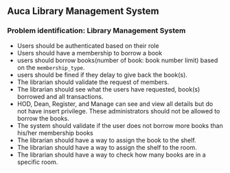## Auca Library Management System

### Problem identification: Library Management System

- Users should be authenticated based on their role
- Users should have a membership to borrow a book
- users should borrow books(number of book: book number limit) based on the `membership_type`.
- users should be fined if they delay to give back the book(s).
- The librarian should validate the request of members.
- The librarian should see what the users have requested, book(s) borrowed and all transactions.
- HOD, Dean, Register, and Manage can see and view all details but do not have insert privilege. These administrators should not be allowed to borrow the books.
- The system should validate if the user does not borrow more books than his/her membership books
- The librarian should have a way to assign the book to the shelf.
- The librarian should have a way to assign the shelf to the room.
- The librarian should have a way to check how many books are in a specific room.
